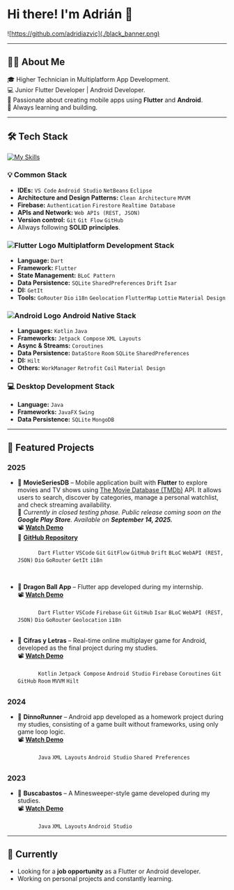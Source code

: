 
<!--
**adridiazvic/adridiazvic** is a ✨ _special_ ✨ repository because its `README.md` (this file) appears on your GitHub profile.

Here are some ideas to get you started:

- 🔭 I’m currently working on ...
- 🌱 I’m currently learning ...
- 👯 I’m looking to collaborate on ...
- 🤔 I’m looking for help with ...
- 💬 Ask me about ...
- 📫 How to reach me: ...
- 😄 Pronouns: ...
- ⚡ Fun fact: ...
-->

# Hi there! I'm Adrián 👋

![https://github.com/adridiazvic](./black_banner.png)

---

## 👨‍💻 About Me

🎓 Higher Technician in Multiplatform App Development.  
💻 Junior Flutter Developer | Android Developer.  
📱 Passionate about creating mobile apps using **Flutter** and **Android**.  
🚀 Always learning and building.

---

## 🛠 Tech Stack

[![My Skills](https://skillicons.dev/icons?i=dart,flutter,kotlin,java,firebase,git,github,vscode,androidstudio)](https://skillicons.dev)

### 💡 Common Stack

- **IDEs:** ```VS Code``` ```Android Studio``` ```NetBeans``` ```Eclipse```
- **Architecture and Design Patterns:** ```Clean Architecture``` ```MVVM```
- **Firebase:** ```Authentication``` ```Firestore``` ```Realtime Database```
- **APIs and Network:** ```Web APIs (REST, JSON)```
- **Version control:** ```Git``` ```Git Flow``` ```GitHub```
- Allways following **SOLID principles**.

### <img src="https://cdn.iconscout.com/icon/free/png-256/free-flutter-logo-icon-svg-download-png-1720090.png" alt="Flutter Logo" width="24">  Multiplatform Development Stack
- **Language:** ```Dart```
- **Framework:** ```Flutter```
- **State Management:** ```BLoC Pattern```
- **Data Persistence:** ```SQLite``` ```SharedPreferences``` ```Drift``` ```Isar```
- **DI:** ```GetIt```
- **Tools:** ```GoRouter``` ```Dio``` ```i18n``` ```Geolocation``` ```FlutterMap``` ```Lottie``` ```Material Design```

### <img src="https://cdn-icons-png.flaticon.com/256/174/174836.png" alt="Android Logo" width="24">  Android Native Stack
- **Languages:** ```Kotlin``` ```Java```
- **Frameworks:** ```Jetpack Compose``` ```XML Layouts```
- **Async & Streams:** ```Coroutines```
- **Data Persistence:** ```DataStore``` ```Room``` ```SQLite``` ```SharedPreferences```
- **DI:** ```Hilt```
- **Others:** ```WorkManager``` ```Retrofit``` ```Coil``` ```Material Design```

### 💻 Desktop Development Stack
- **Language:** ```Java```
- **Frameworks:** ```JavaFX``` ```Swing```
- **Data Persistence:** ```SQLite``` ```MongoDB```

---

## 📱 Featured Projects

### 2025

- 🔹 **MovieSeriesDB** – Mobile application built with **Flutter** to explore movies and TV shows using [The Movie Database (TMDb)](https://www.themoviedb.org/) API. It allows users to search, discover by categories, manage a personal watchlist, and check streaming availability.</br>
📢 *Currently in closed testing phase. Public release coming soon on the **Google Play Store**. Available on **September 14, 2025.***</br>
        📽️ [**Watch Demo**](https://drive.google.com/file/d/1JWgyeTqQEGCclOzib0ByweB6oEcf9F0a/view?usp=sharing) </br>
        🔗 [**GitHub Repository**](https://github.com/adridiazvic/movieseriesdb)
        </br></br>
        &nbsp;&nbsp;&nbsp;&nbsp;&nbsp;&nbsp;&nbsp;&nbsp;&nbsp;&nbsp;&nbsp;&nbsp;```Dart``` ```Flutter``` ```VSCode``` ```Git``` ```GitFlow``` ```GitHub``` ```Drift``` ```BLoC``` ```WebAPI (REST, JSON)``` ```Dio```  ```GoRouter``` ```GetIt``` ```i18n```
         </br>

   </br>
- 🔹 **Dragon Ball App** – Flutter app developed during my internship.</br>
📽️ [**Watch Demo**](https://drive.google.com/file/d/1Hm3WpXAb528t3gKmUGe3e71QXHgjnG0g/view?usp=sharing)
        </br></br>
        &nbsp;&nbsp;&nbsp;&nbsp;&nbsp;&nbsp;&nbsp;&nbsp;&nbsp;&nbsp;&nbsp;&nbsp;```Dart``` ```Flutter``` ```VSCode``` ```Firebase``` ```Git``` ```GitHub``` ```Isar``` ```BLoC``` ```WebAPI (REST, JSON)``` ```Dio```  ```GoRouter``` ```Geolocation``` ```i18n```
         </br>
  </br>
- 🔹 **Cifras y Letras** – Real-time online multiplayer game for Android, developed as the final project during my studies.</br>
📽️ [**Watch Demo**](https://drive.google.com/file/d/1JP-cXMV2ujLgIeeokn2Jr3GyyEDVMp59/view?usp=sharing) 
        </br></br>
        &nbsp;&nbsp;&nbsp;&nbsp;&nbsp;&nbsp;&nbsp;&nbsp;&nbsp;&nbsp;&nbsp;&nbsp;```Kotlin``` ```Jetpack Compose``` ```Android Studio``` ```Firebase``` ```Coroutines``` ```Git``` ```GitHub``` ```Room``` ```MVVM``` ```Hilt```
        </br>
##
### 2024

- 🔹 **DinnoRunner** – Android app developed as a homework project during my studies, consisting of a game built without frameworks, using only game loop logic.
  </br>
  📽️ [**Watch Demo**](https://drive.google.com/file/d/1MfnuvHhR6hCHY2_n0ikL4dTBWNF_A670/view?usp=sharing)
        </br></br>
        &nbsp;&nbsp;&nbsp;&nbsp;&nbsp;&nbsp;&nbsp;&nbsp;&nbsp;&nbsp;&nbsp;&nbsp;```Java``` ```XML Layouts``` ```Android Studio``` ```Shared Preferences```
        </br>
##
### 2023

- 🔹 **Buscabastos** – A Minesweeper-style game developed during my studies. </br>
📽️ [**Watch Demo**](https://drive.google.com/file/d/1ys48ns6VwK_aVwYwJ-k0VoZfsCW0ZuO2/view?usp=sharing) 
        </br></br>
        &nbsp;&nbsp;&nbsp;&nbsp;&nbsp;&nbsp;&nbsp;&nbsp;&nbsp;&nbsp;&nbsp;&nbsp;```Java``` ```XML Layouts``` ```Android Studio```
        </br>

---

## 🌱 Currently

- Looking for a **job opportunity** as a Flutter or Android developer.  
- Working on personal projects and constantly learning.


